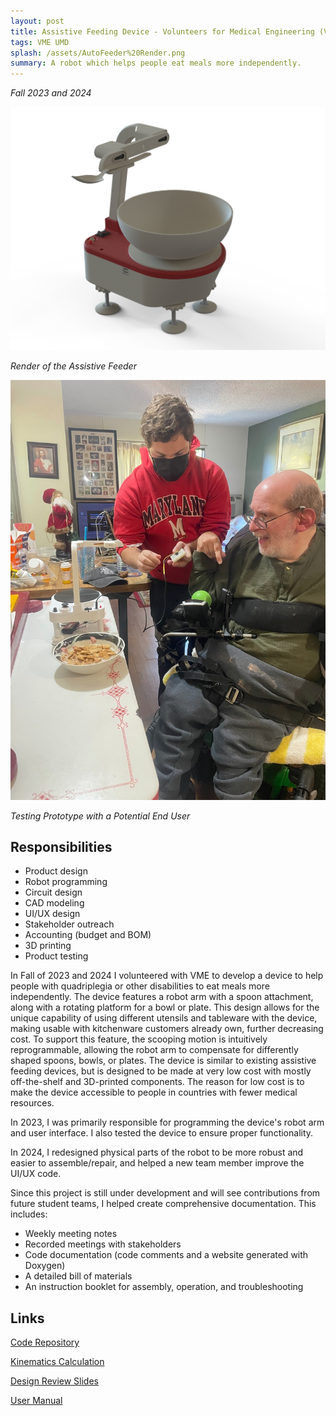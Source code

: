 ```yaml
---
layout: post
title: Assistive Feeding Device - Volunteers for Medical Engineering (VME)
tags: VME UMD
splash: /assets/AutoFeeder%20Render.png
summary: A robot which helps people eat meals more independently.
---
```


*Fall 2023 and 2024*

![](/assets/AutoFeeder%20Render.png)

*Render of the Assistive Feeder*

![](/assets/AutoFeeder%20Trial.jpg)

*Testing Prototype with a Potential End User*

## Responsibilities
- Product design
- Robot programming
- Circuit design
- CAD modeling
- UI/UX design
- Stakeholder outreach
- Accounting (budget and BOM)
- 3D printing
- Product testing

In Fall of 2023 and 2024 I volunteered with VME to develop a device to help people with quadriplegia or other disabilities to eat meals more independently.
The device features a robot arm with a spoon attachment, along with a rotating platform for a bowl or plate.
This design allows for the unique capability of using different utensils and tableware with the device, making usable with kitchenware customers already own, further decreasing cost.
To support this feature, the scooping motion is intuitively reprogrammable, allowing the robot arm to compensate for differently shaped spoons, bowls, or plates.
The device is similar to existing assistive feeding devices, but is designed to be made at very low cost with mostly off-the-shelf and 3D-printed components.
The reason for low cost is to make the device accessible to people in countries with fewer medical resources.

In 2023, I was primarily responsible for programming the device's robot arm and user interface. I also tested the device to ensure proper functionality.

In 2024, I redesigned physical parts of the robot to be more robust and easier to assemble/repair, and helped a new team member improve the UI/UX code.

Since this project is still under development and will see contributions from future student teams, I helped create comprehensive documentation. This includes:
- Weekly meeting notes
- Recorded meetings with stakeholders
- Code documentation (code comments and a website generated with Doxygen)
- A detailed bill of materials
- An instruction booklet for assembly, operation, and troubleshooting

## Links

[Code Repository](https://github.com/shua5115/AutoFeeder)

[Kinematics Calculation](https://www.desmos.com/calculator/d9fl9r0jze)

[Design Review Slides](/assets/Autofeeder%20PRAC.pdf)

[User Manual](/assets/Assistive%20Feeder%20Manual%20F24.pdf)